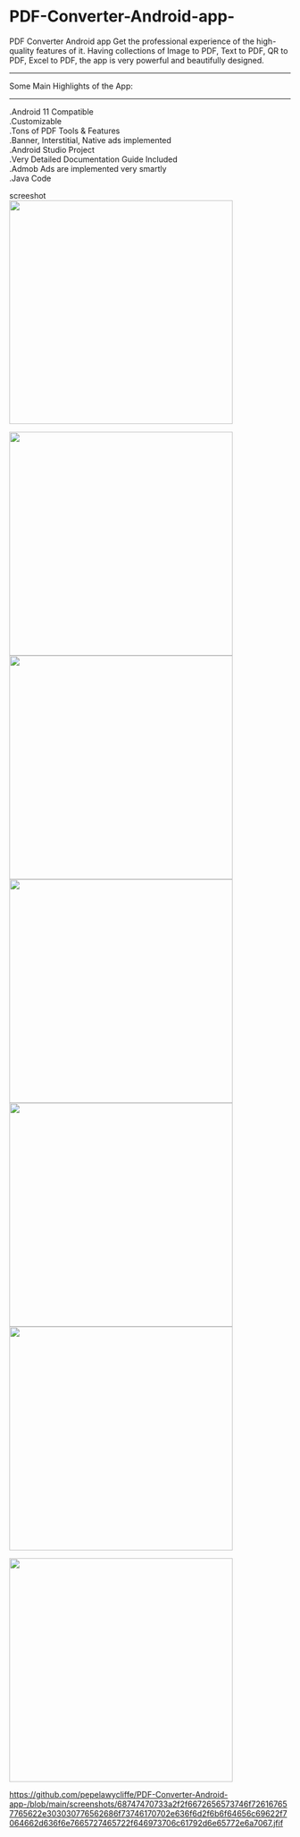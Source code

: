 # PDF-Converter-Android-app-
PDF Converter Android app Get the professional experience of the high-quality features of it. Having collections of Image to PDF, Text to PDF, QR to PDF, Excel to PDF, the app is very powerful and beautifully designed.<br>
_________________________________________
Some Main Highlights of the App:<br>
_________________________________________
.Android 11 Compatible<br>
.Customizable<br>
.Tons of PDF Tools & Features<br>
.Banner, Interstitial, Native ads implemented<br>
.Android Studio Project<br>
.Very Detailed Documentation Guide Included<br>
.Admob Ads are implemented very smartly<br>
.Java Code<br>

screeshot<br>
<img src="https://github.com/pepelawycliffe/PDF-Converter-Android-app-/blob/main/screenshots/1.jpg" width="400"><br>
<!-- https://github.com/pepelawycliffe/PDF-Converter-Android-app-/blob/main/screenshots/1.jpg -->
<img src="https://github.com/pepelawycliffe/PDF-Converter-Android-app-/blob/main/screenshots/2.jpg" width="400"><br>
<img src="https://github.com/pepelawycliffe/PDF-Converter-Android-app-/blob/main/screenshots/3.jpg" width="400"><br>
<img src="https://github.com/pepelawycliffe/PDF-Converter-Android-app-/blob/main/screenshots/4.jpg" width="400"><br>
<img src="https://github.com/pepelawycliffe/PDF-Converter-Android-app-/blob/main/screenshots/5.jpg" width="400"><br>
<img src="https://github.com/pepelawycliffe/PDF-Converter-Android-app-/blob/main/screenshots/6.jpg" width="400"><br>
<!-- https://github.com/pepelawycliffe/PDF-Converter-Android-app-/blob/main/screenshots/68747470733a2f2f6672656573746f726167657765622e303030776562686f73746170702e636f6d2f6b6f64656c69622f7064662d636f6e7665727465722f646973706c61792d6e65772e6a7067%20(1).jfif -->

<img src="https://github.com/pepelawycliffe/PDF-Converter-Android-app-/blob/main/screenshots/68747470733a2f2f6672656573746f726167657765622e303030776562686f73746170702e636f6d2f6b6f64656c69622f7064662d636f6e7665727465722f646973706c61792d6e65772e6a7067%20(1).jfif" width="400"><br>

https://github.com/pepelawycliffe/PDF-Converter-Android-app-/blob/main/screenshots/68747470733a2f2f6672656573746f726167657765622e303030776562686f73746170702e636f6d2f6b6f64656c69622f7064662d636f6e7665727465722f646973706c61792d6e65772e6a7067.jfif
 
